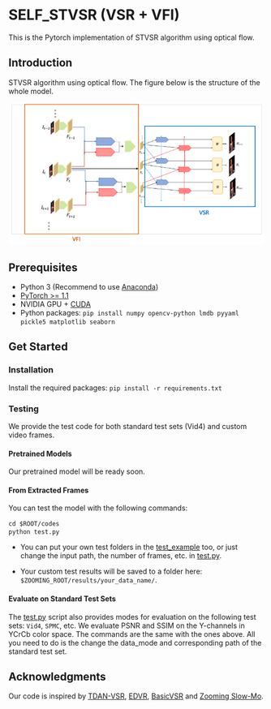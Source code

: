 # SELF_STVSR (VSR + VFI)

This is the Pytorch implementation of STVSR algorithm using optical flow.

## Introduction
STVSR algorithm using optical flow. The figure below is the structure of the whole model.

![framework](./dump/framework.png)

## Prerequisites

- Python 3 (Recommend to use [Anaconda](https://www.anaconda.com/download/#linux))
- [PyTorch >= 1.1](https://pytorch.org/)
- NVIDIA GPU + [CUDA](https://developer.nvidia.com/cuda-downloads)
- Python packages: `pip install numpy opencv-python lmdb pyyaml pickle5 matplotlib seaborn`

## Get Started

### Installation

Install the required packages: `pip install -r requirements.txt`

### Testing

We provide the test code for both standard test sets (Vid4) and custom video frames.

#### Pretrained Models

Our pretrained model will be ready soon.


#### From Extracted Frames

You can test the model with the following commands:

```Shell
cd $ROOT/codes
python test.py
```

- You can put your own test folders in the [test_example](./test_example) too, or just change the input path, the number of frames, etc. in [test.py](codes/test.py).

- Your custom test results will be saved to a folder here: `$ZOOMING_ROOT/results/your_data_name/`.

#### Evaluate on Standard Test Sets

The [test.py](codes/test.py) script also provides modes for evaluation on the following test sets: `Vid4`, `SPMC`, etc. We evaluate PSNR and SSIM on the Y-channels in YCrCb color space. The commands are the same with the ones above. All you need to do is the change the data_mode and corresponding path of the standard test set.


## Acknowledgments

Our code is inspired by [TDAN-VSR](https://github.com/YapengTian/TDAN-VSR), [EDVR](https://github.com/xinntao/EDVR), [BasicVSR](https://github.com/ckkelvinchan/BasicVSR-IconVSR) and [Zooming Slow-Mo](https://github.com/Mukosame/Zooming-Slow-Mo-CVPR-2020).
